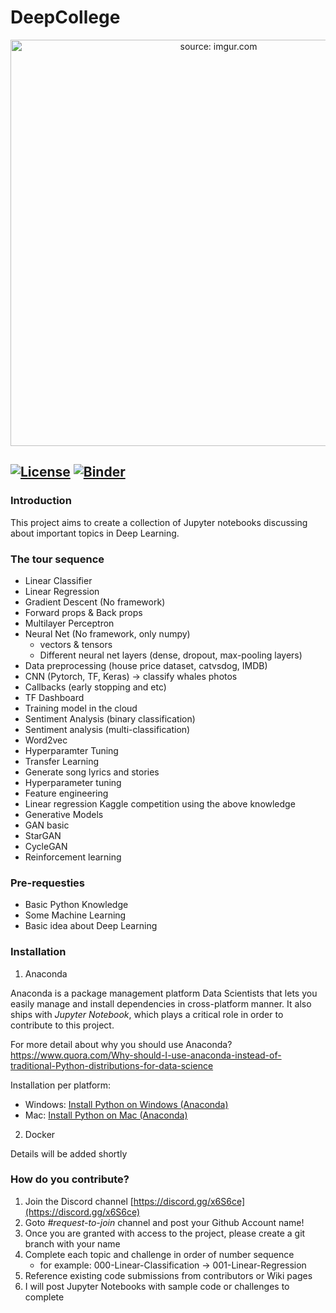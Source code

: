 # DeepCollege

<p align="center">
<a href="https://i.imgur.com/OE479F3.png"><img width="650" src="https://i.imgur.com/OE479F3.png" title="source: imgur.com" /></a>
</p>

[![License](https://img.shields.io/badge/License-Apache%202.0-blue.svg)](https://opensource.org/licenses/Apache-2.0)
[![Binder](https://mybinder.org/badge.svg)](https://mybinder.org/v2/gh/deepcollege/deeplearning/master)
----

### Introduction

This project aims to create a collection of Jupyter notebooks discussing about important topics in Deep Learning.

### The tour sequence

- Linear Classifier
- Linear Regression
- Gradient Descent (No framework)
- Forward props & Back props
- Multilayer Perceptron
- Neural Net (No framework, only numpy)
   - vectors & tensors
   - Different neural net layers (dense, dropout, max-pooling layers)
- Data preprocessing (house price dataset, catvsdog, IMDB)
- CNN (Pytorch, TF, Keras) -> classify whales photos
- Callbacks (early stopping and etc)
- TF Dashboard
- Training model in the cloud
- Sentiment Analysis (binary classification)
- Sentiment analysis (multi-classification)
- Word2vec
- Hyperparamter Tuning
- Transfer Learning
- Generate song lyrics and stories
- Hyperparameter tuning
- Feature engineering
- Linear regression Kaggle competition using the above knowledge
- Generative Models
- GAN basic
- StarGAN
- CycleGAN
- Reinforcement learning

### Pre-requesties

- Basic Python Knowledge
- Some Machine Learning
- Basic idea about Deep Learning

### Installation

1. Anaconda

Anaconda is a package management platform Data Scientists that lets you easily manage and install dependencies in 
cross-platform manner. It also ships with *Jupyter Notebook*, which plays a critical role in order to contribute to this
project.

For more detail about why you should use Anaconda? https://www.quora.com/Why-should-I-use-anaconda-instead-of-traditional-Python-distributions-for-data-science

Installation per platform:
- Windows: [Install Python on Windows (Anaconda)](https://medium.com/@GalarnykMichael/install-python-on-windows-anaconda-c63c7c3d1444)
- Mac: [Install Python on Mac (Anaconda)](https://medium.com/@GalarnykMichael/install-python-on-mac-anaconda-ccd9f2014072)

2. Docker

Details will be added shortly


### How do you contribute?

1. Join the Discord channel [https://discord.gg/x6S6ce](https://discord.gg/x6S6ce)
2. Goto _#request-to-join_ channel and post your Github Account name!
3. Once you are granted with access to the project, please create a git branch with your name
4. Complete each topic and challenge in order of number sequence
   - for example: 000-Linear-Classification -> 001-Linear-Regression
5. Reference existing code submissions from contributors or Wiki pages
6. I will post Jupyter Notebooks with sample code or challenges to complete